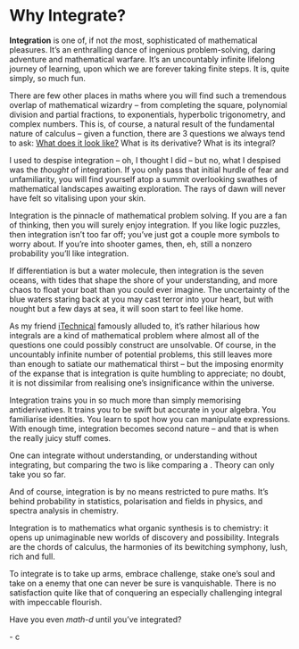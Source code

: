 # Why Integrate?
<!-- #SQUARK live!
| dest = guides/integrals/why
| index = guides / integrals
-->

**Integration** is one of, if not *the* most, sophisticated of mathematical pleasures. It’s an enthralling dance of ingenious problem-solving, daring adventure and mathematical warfare. It’s an uncountably infinite lifelong journey of learning, upon which we are forever taking finite steps. It is, quite simply, so much fun.

There are few other places in maths where you will find such a tremendous overlap of mathematical wizardry – from completing the square, polynomial division and partial fractions, to exponentials, hyperbolic trigonometry, and complex numbers. This is, of course, a natural result of the fundamental nature of calculus – given a function, there are 3 questions we always tend to ask: [What does it look like?](../graph-drawing/why.md) What is its derivative? What is its integral?

I used to despise integration – oh, I thought I did – but no, what I despised was the *thought* of integration. If you only pass that initial hurdle of fear and unfamiliarity, you will find yourself atop a summit overlooking swathes of mathematical landscapes awaiting exploration. The rays of dawn will never have felt so vitalising upon your skin.

Integration is the pinnacle of mathematical problem solving. If you are a fan of thinking, then you will surely enjoy integration. If you like logic puzzles, then integration isn’t too far off; you’ve just got a couple more symbols to worry about. If you’re into shooter games, then, eh, still a nonzero probability you’ll like integration.

If differentiation is but a water molecule, then integration is the seven oceans, with tides that shape the shore of your understanding, and more chaos to float your boat than you could ever imagine. The uncertainty of the blue waters staring back at you may cast terror into your heart, but with nought but a few days at sea, it will soon start to feel like home.

As my friend [iTechnical]() famously alluded to, it’s rather hilarious how integrals are a kind of mathematical problem where almost all of the questions one could possibly construct are unsolvable. Of course, in the uncountably infinite number of potential problems, this still leaves more than enough to satiate our mathematical thirst – but the imposing enormity of the expanse that is integration is quite humbling to appreciate; no doubt, it is not dissimilar from realising one’s insignificance within the universe.

Integration trains you in so much more than simply memorising antiderivatives. It trains you to be swift but accurate in your algebra. You familiarise identities. You learn to spot how you can manipulate expressions. With enough time, integration becomes second nature – and that is when the really juicy stuff comes.

One can integrate without understanding, or understanding without integrating, but comparing the two is like comparing a . Theory can only take you so far.

And of course, integration is by no means restricted to pure maths. It’s behind probability in statistics, polarisation and fields in physics, and spectra analysis in chemistry.

Integration is to mathematics what organic synthesis is to chemistry: it opens up unimaginable new worlds of discovery and possibility. Integrals are the chords of calculus, the harmonies of its bewitching symphony, lush, rich and full.

To integrate is to take up arms, embrace challenge, stake one’s soul and take on a enemy that one can never be sure is vanquishable. There is no satisfaction quite like that of conquering an especially challenging integral with impeccable flourish.

Have you even *math-d* until you’ve integrated?

\- c
